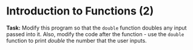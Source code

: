 # Introduction to Functions (2)

**Task:** Modify this program so that the `double` function doubles any input passed into it. Also, modify the code after the function - use the `double` function to print *double* the number that the user inputs.
